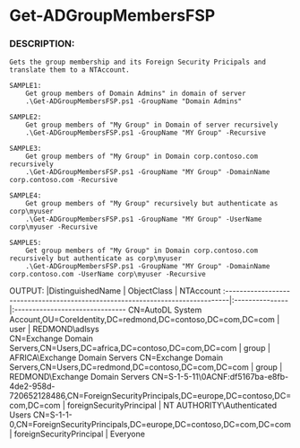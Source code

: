 # Get-ADGroupMembersFSP

### DESCRIPTION:
    Gets the group membership and its Foreign Security Pricipals and translate them to a NTAccount.
```   
SAMPLE1:
    Get group members of Domain Admins" in domain of server
    .\Get-ADGroupMembersFSP.ps1 -GroupName "Domain Admins"

SAMPLE2:
    Get group members of "My Group" in Domain of server recursively 
    .\Get-ADGroupMembersFSP.ps1 -GroupName "MY Group" -Recursive

SAMPLE3:
    Get group members of "My Group" in Domain corp.contoso.com recursively 
    .\Get-ADGroupMembersFSP.ps1 -GroupName "MY Group" -DomainName corp.contoso.com -Recursive

SAMPLE4:
    Get group members of "My Group" recursively but authenticate as corp\myuser
    .\Get-ADGroupMembersFSP.ps1 -GroupName "MY Group" -UserName corp\myuser -Recursive

SAMPLE5:
    Get group members of "My Group" in Domain corp.contoso.com recursively but authenticate as corp\myuser
    .\Get-ADGroupMembersFSP.ps1 -GroupName "MY Group" -DomainName corp.contoso.com -UserName corp\myuser -Recursive
```
    
OUTPUT:
|DistinguishedName                                                              | ObjectClass    | NTAccount
:-------------------------------------------------------------------------------|:---------------|:-------------------------------
CN=AutoDL System Account,OU=CoreIdentity,DC=redmond,DC=contoso,DC=com,DC=com    | user           | REDMOND\adlsys    
CN=Exchange Domain Servers,CN=Users,DC=africa,DC=contoso,DC=com,DC=com          | group          | AFRICA\Exchange Domain Servers
CN=Exchange Domain Servers,CN=Users,DC=redmond,DC=contoso,DC=com,DC=com         | group          | REDMOND\Exchange Domain Servers
CN=S-1-5-11\0ACNF:df5167ba-e8fb-4de2-958d-720652128486,CN=ForeignSecurityPrincipals,DC=europe,DC=contoso,DC=com,DC=com | foreignSecurityPrincipal | NT AUTHORITY\Authenticated Users
CN=S-1-1-0,CN=ForeignSecurityPrincipals,DC=europe,DC=contoso,DC=com,DC=com      | foreignSecurityPrincipal | Everyone
